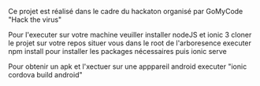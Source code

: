 Ce projet est réalisé dans le cadre du hackaton organisé par GoMyCode "Hack the virus"

Pour l'executer sur votre machine veuiller installer nodeJS et ionic 3
cloner le projet sur votre repos
situer vous dans le root de l'arboresence
executer npm install pour installer les packages nécessaires
puis ionic serve

Pour obtenir un apk et l'xectuer sur une apppareil android
executer "ionic cordova build android"
